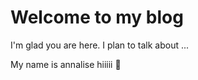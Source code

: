 # Welcome to my blog

I'm glad you are here. I plan to talk about ...


My name is annalise hiiiii 👋
